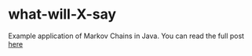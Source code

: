 # what-will-X-say

Example application of Markov Chains in Java. You can read the full post [here](https://shekhargulati.com/2019/03/09/markov-chains-in-java-suggest-what-narendra-modi-will-say-using-markov-chains/)
